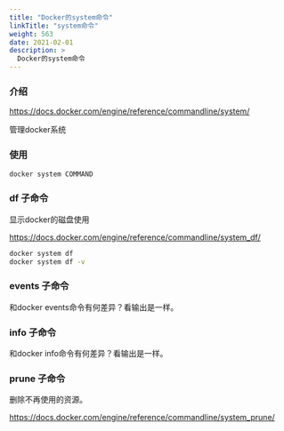 ```yaml
---
title: "Docker的system命令"
linkTitle: "system命令"
weight: 563
date: 2021-02-01
description: >
  Docker的system命令
---
```



### 介绍

https://docs.docker.com/engine/reference/commandline/system/

管理docker系统

### 使用

```bash
docker system COMMAND
```

### df 子命令

显示docker的磁盘使用

https://docs.docker.com/engine/reference/commandline/system_df/

```bash
docker system df
docker system df -v
```

### events 子命令

和docker events命令有何差异？看输出是一样。

### info 子命令

和docker info命令有何差异？看输出是一样。

### prune 子命令

删除不再使用的资源。

https://docs.docker.com/engine/reference/commandline/system_prune/

